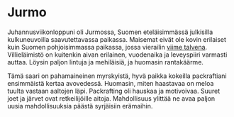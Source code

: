 # Jurmo

Juhannusviikonloppuni oli Jurmossa, Suomen eteläisimmässä julkisilla kulkuneuvoilla saavutettavassa paikassa. Maisemat eivät ole kovin erilaiset kuin Suomen pohjoisimmassa paikassa, jossa vierailin [viime talvena](story:Hostile_Heaven). Villieläimistö on kuitenkin aivan erilainen, vuodenaika ja leveyspiiri varmasti auttaa. Löysin paljon lintuja ja mehiläisiä, ja huomasin rantakäärme.

Tämä saari on pahamaineinen myrskyistä, hyvä paikka kokeilla packraftiani ensimmäistä kertaa avovedessä. Huomasin, miten haastavaa on meloa tuulta vastaan aaltojen läpi. Packrafting oli hauskaa ja motivoivaa. Suuret joet ja järvet ovat retkeilijöille aitoja. Mahdollisuus ylittää ne avaa paljon uusia mahdollisuuksia päästä syrjäisiin erämaihin.
